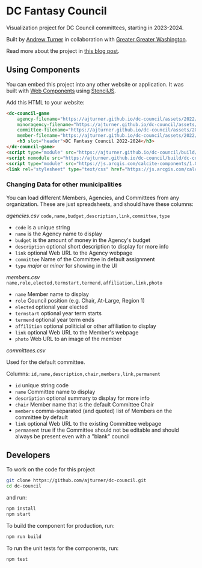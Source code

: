 # DC Fantasy Council 

Visualization project for DC Council committees, starting in 2023-2024. 

Built by [Andrew Turner](https://highearthorbit.com) in collaboration with [Greater Greater Washington](https://ggwash.org/).

Read more about the project in [this blog post](https://highearthorbit.com/articles/civic-council-game/).

## Using Components

You can embed this project into any other website or application. It was built with [Web Components](https://www.webcomponents.org/introduction) using [StencilJS](https://stenciljs.com/). 

Add this HTML to your website:

```html
<dc-council-game
	agency-filename="https://ajturner.github.io/dc-council/assets/2022/agencies.csv"
	minoragency-filename="https://ajturner.github.io/dc-council/assets/2022/minoragencies.csv"
	committee-filename="https://ajturner.github.io/dc-council/assets/2022/committees.csv"
	member-filename="https://ajturner.github.io/dc-council/assets/2022/members.csv">
    <h3 slot="header">DC Fantasy Council 2022-2024</h3>
</dc-council-game>
<script type="module" src="https://ajturner.github.io/dc-council/build/dc-council.esm.js"></script>
<script nomodule src="https://ajturner.github.io/dc-council/build/dc-council.js"></script>
<script type="module" src="https://js.arcgis.com/calcite-components/1.0.0-beta.97/calcite.esm.js"></script>
<link rel="stylesheet" type="text/css" href="https://js.arcgis.com/calcite-components/1.0.0-beta.97/calcite.css" />
```

### Changing Data for other municipalities

You can load different Members, Agencies, and Committees from any organization. These are just spreadsheets, and should have these columns:

_agencies.csv_
`code,name,budget,description,link,committee,type`

- `code` is a unique string
- `name` is the Agency name to display
- `budget` is the amount of money in the Agency's budget
- `description` optional short description to display for more info
- `link` optional Web URL to the Agency webpage
- `committee` Name of the Committee in default assignment
- `type` _major_ or _minor_ for showing in the UI

_members.csv_
`name,role,elected,termstart,termend,affiliation,link,photo`

- `name` Member name to display
- `role` Council position (e.g. Chair, At-Large, Region 1)
- `elected` optional year elected
- `termstart` optional year term starts
- `termend` optional year term ends
- `affilition` optional politicial or other affiliation to display
- `link` optional Web URL to the Member's webpage
- `photo` Web URL to an image of the member

_committees.csv_

Used for the default committee.

Columns: `id,name,description,chair,members,link,permanent`

- `id` unique string code
- `name` Committee name to display
- `description` optional summary to display for more info
- `chair` Member name that is the default Committee Chair
- `members` comma-separated (and quoted) list of Members on the committee by default
- `link` optional Web URL to the existing Committee webpage
- `permanent` true if the Committee should not be editable and should always be present even with a "blank" council

## Developers

To work on the code for this project

```bash
git clone https://github.com/ajturner/dc-council.git
cd dc-council
```

and run:

```bash
npm install
npm start
```

To build the component for production, run:

```bash
npm run build
```

To run the unit tests for the components, run:

```bash
npm test
```
